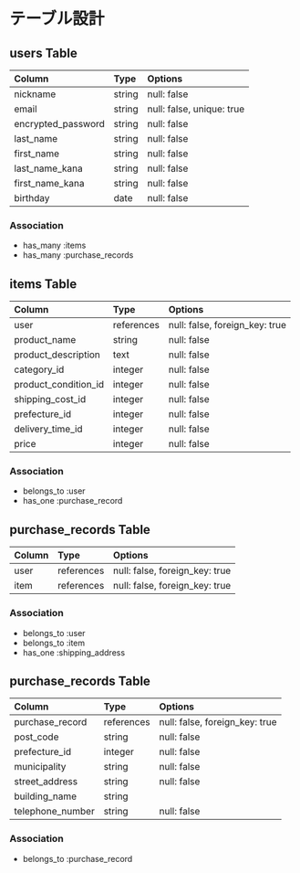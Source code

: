 # テーブル設計

## users Table

|Column|Type|Options|
|:----|:----|:----|
|nickname|string|null: false|
|email|string|null: false, unique: true|
|encrypted_password|string|null: false|
|last_name|string|null: false|
|first_name|string|null: false|
|last_name_kana|string|null: false|
|first_name_kana|string|null: false|
|birthday|date|null: false|

### Association
- has_many :items
- has_many :purchase_records

## items Table
|Column|Type|Options|
|:----|:----|:----|
|user|references|null: false, foreign_key: true|
|product_name|string|null: false|
|product_description|text|null: false|
|category_id|integer|null: false|
|product_condition_id|integer|null: false|
|shipping_cost_id|integer|null: false|
|prefecture_id|integer|null: false|
|delivery_time_id|integer|null: false|
|price|integer|null: false|


### Association
- belongs_to :user
- has_one :purchase_record

## purchase_records Table
|Column|Type|Options|
|:----|:----|:----|
|user|references|null: false, foreign_key: true|
|item|references|null: false, foreign_key: true|


### Association
- belongs_to :user
- belongs_to :item
- has_one :shipping_address


## purchase_records Table
|Column|Type|Options|
|:----|:----|:----|
|purchase_record|references|null: false, foreign_key: true|
|post_code|string|null: false|
|prefecture_id|integer|null: false|
|municipality|string|null: false|
|street_address|string|null: false|
|building_name|string||
|telephone_number|string|null: false|

### Association
- belongs_to :purchase_record
